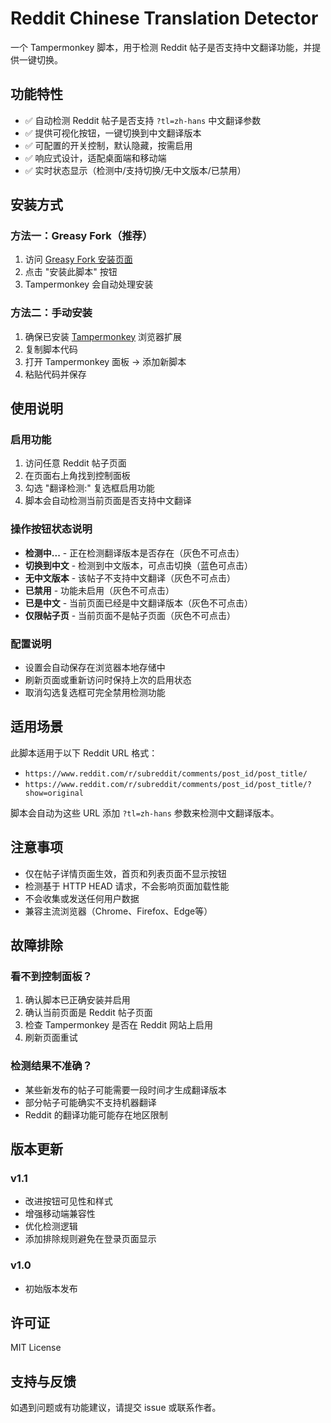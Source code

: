﻿# Reddit Chinese Translation Detector

一个 Tampermonkey 脚本，用于检测 Reddit 帖子是否支持中文翻译功能，并提供一键切换。

## 功能特性

- ✅ 自动检测 Reddit 帖子是否支持 `?tl=zh-hans` 中文翻译参数
- ✅ 提供可视化按钮，一键切换到中文翻译版本
- ✅ 可配置的开关控制，默认隐藏，按需启用
- ✅ 响应式设计，适配桌面端和移动端
- ✅ 实时状态显示（检测中/支持切换/无中文版本/已禁用）

## 安装方式

### 方法一：Greasy Fork（推荐）
1. 访问 [Greasy Fork 安装页面](https://greasyfork.org/scripts/reddit-chinese-translation-detector)
2. 点击 "安装此脚本" 按钮
3. Tampermonkey 会自动处理安装

### 方法二：手动安装
1. 确保已安装 [Tampermonkey](https://www.tampermonkey.net/) 浏览器扩展
2. 复制脚本代码
3. 打开 Tampermonkey 面板 → 添加新脚本
4. 粘贴代码并保存

## 使用说明

### 启用功能
1. 访问任意 Reddit 帖子页面
2. 在页面右上角找到控制面板
3. 勾选 "翻译检测:" 复选框启用功能
4. 脚本会自动检测当前页面是否支持中文翻译

### 操作按钮状态说明
- **检测中...** - 正在检测翻译版本是否存在（灰色不可点击）
- **切换到中文** - 检测到中文版本，可点击切换（蓝色可点击）
- **无中文版本** - 该帖子不支持中文翻译（灰色不可点击）
- **已禁用** - 功能未启用（灰色不可点击）
- **已是中文** - 当前页面已经是中文翻译版本（灰色不可点击）
- **仅限帖子页** - 当前页面不是帖子页面（灰色不可点击）

### 配置说明
- 设置会自动保存在浏览器本地存储中
- 刷新页面或重新访问时保持上次的启用状态
- 取消勾选复选框可完全禁用检测功能

## 适用场景

此脚本适用于以下 Reddit URL 格式：
- `https://www.reddit.com/r/subreddit/comments/post_id/post_title/`
- `https://www.reddit.com/r/subreddit/comments/post_id/post_title/?show=original`

脚本会自动为这些 URL 添加 `?tl=zh-hans` 参数来检测中文翻译版本。

## 注意事项

- 仅在帖子详情页面生效，首页和列表页面不显示按钮
- 检测基于 HTTP HEAD 请求，不会影响页面加载性能
- 不会收集或发送任何用户数据
- 兼容主流浏览器（Chrome、Firefox、Edge等）

## 故障排除

### 看不到控制面板？
1. 确认脚本已正确安装并启用
2. 确认当前页面是 Reddit 帖子页面
3. 检查 Tampermonkey 是否在 Reddit 网站上启用
4. 刷新页面重试

### 检测结果不准确？
- 某些新发布的帖子可能需要一段时间才生成翻译版本
- 部分帖子可能确实不支持机器翻译
- Reddit 的翻译功能可能存在地区限制

## 版本更新

### v1.1
- 改进按钮可见性和样式
- 增强移动端兼容性
- 优化检测逻辑
- 添加排除规则避免在登录页面显示

### v1.0
- 初始版本发布

## 许可证

MIT License

## 支持与反馈

如遇到问题或有功能建议，请提交 issue 或联系作者。
